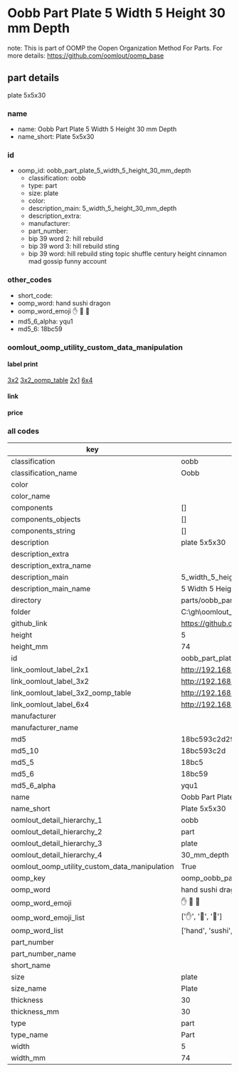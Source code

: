 # Oobb Part Plate 5 Width 5 Height 30 mm Depth  

note: This is part of OOMP the Oopen Organization Method For Parts. For more details: https://github.com/oomlout/oomp_base

##  part details
  



plate 5x5x30



### name
* name: Oobb Part Plate 5 Width 5 Height 30 mm Depth
* name_short: Plate 5x5x30 
### id
* oomp_id: oobb_part_plate_5_width_5_height_30_mm_depth
  * classification: oobb
  * type: part
  * size: plate
  * color: 
  * description_main: 5_width_5_height_30_mm_depth
  * description_extra: 
  * manufacturer: 
  * part_number: 
  * bip 39 word 2: hill rebuild
  * bip 39 word 3: hill rebuild sting
  * bip 39 word: hill rebuild sting topic shuffle century height cinnamon mad gossip funny account

### other_codes
* short_code: 
* oomp_word: hand sushi dragon
* oomp_word_emoji :hand: :sushi: :dragon:
* md5_6_alpha: yqu1
* md5_6: 18bc59






### oomlout_oomp_utility_custom_data_manipulation
#### label print
[3x2](http://192.168.1.245:1112/?label=oomp%20yqu1)
[3x2_oomp_table](http://192.168.1.108:1112/?label=oomp%20yqu1)
[2x1](http://192.168.1.242:1112/?label=oomp%20yqu1)
[6x4](http://192.168.1.55:1112/?label=oomp%20yqu1)    

#### link

                              

#### price







### all codes 
| key | value |  
| --- | --- |  
| classification | oobb |  
| classification_name | Oobb |  
| color |  |  
| color_name |  |  
| components | [] |  
| components_objects | [] |  
| components_string | [] |  
| description | plate 5x5x30 |  
| description_extra |  |  
| description_extra_name |  |  
| description_main | 5_width_5_height_30_mm_depth |  
| description_main_name | 5 Width 5 Height 30 mm Depth |  
| directory | parts/oobb_part_plate_5_width_5_height_30_mm_depth |  
| folder | C:\gh\oomlout_oobb_version_4_generated_parts\things\oobb_part_plate_5_width_5_height_30_mm_depth |  
| github_link | https://github.com/oomlout/oomlout_oomp_part_src/tree/main/parts/oobb_part_plate_5_width_5_height_30_mm_depth |  
| height | 5 |  
| height_mm | 74 |  
| id | oobb_part_plate_5_width_5_height_30_mm_depth |  
| link_oomlout_label_2x1 | http://192.168.1.242:1112/?label=oomp%20yqu1 |  
| link_oomlout_label_3x2 | http://192.168.1.245:1112/?label=oomp%20yqu1 |  
| link_oomlout_label_3x2_oomp_table | http://192.168.1.108:1112/?label=oomp%20yqu1 |  
| link_oomlout_label_6x4 | http://192.168.1.55:1112/?label=oomp%20yqu1 |  
| manufacturer |  |  
| manufacturer_name |  |  
| md5 | 18bc593c2d290d5495e3be51abecd35d |  
| md5_10 | 18bc593c2d |  
| md5_5 | 18bc5 |  
| md5_6 | 18bc59 |  
| md5_6_alpha | yqu1 |  
| name | Oobb Part Plate 5 Width 5 Height 30 mm Depth |  
| name_short | Plate 5x5x30  |  
| oomlout_detail_hierarchy_1 | oobb |  
| oomlout_detail_hierarchy_2 | part |  
| oomlout_detail_hierarchy_3 | plate |  
| oomlout_detail_hierarchy_4 | 30_mm_depth |  
| oomlout_oomp_utility_custom_data_manipulation | True |  
| oomp_key | oomp_oobb_part_plate_5_width_5_height_30_mm_depth |  
| oomp_word | hand sushi dragon |  
| oomp_word_emoji | :hand: :sushi: :dragon: |  
| oomp_word_emoji_list | [':hand:', ':sushi:', ':dragon:'] |  
| oomp_word_list | ['hand', 'sushi', 'dragon'] |  
| part_number |  |  
| part_number_name |  |  
| short_name |  |  
| size | plate |  
| size_name | Plate |  
| thickness | 30 |  
| thickness_mm | 30 |  
| type | part |  
| type_name | Part |  
| width | 5 |  
| width_mm | 74 |  
